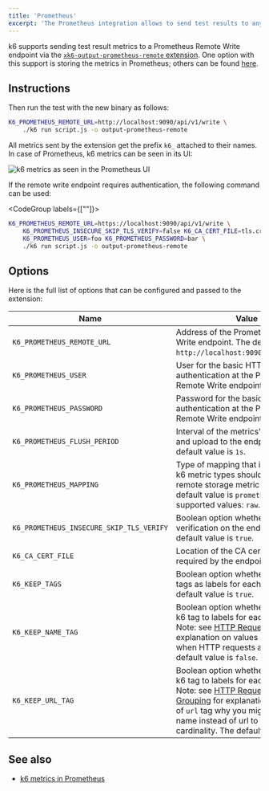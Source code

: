 ```yaml
---
title: 'Prometheus'
excerpt: 'The Prometheus integration allows to send test results to any Prometheus Remote Write endpoint.'
---
```


k6 supports sending test result metrics to a Prometheus Remote Write endpoint via the [`xk6-output-prometheus-remote` extension](https://github.com/grafana/xk6-output-prometheus-remote).  One option with this support is storing the metrics in Prometheus; others can be found [here](https://prometheus.io/docs/operating/integrations/).

## Instructions

<InstallationInstructions extensionUrl="github.com/grafana/xk6-output-prometheus-remote"/>


Then run the test with the new binary as follows:


```bash
K6_PROMETHEUS_REMOTE_URL=http://localhost:9090/api/v1/write \
    ./k6 run script.js -o output-prometheus-remote
```

All metrics sent by the extension get the prefix `k6_` attached to their names. In case of Prometheus, k6 metrics can be seen in its UI:

![k6 metrics as seen in the Prometheus UI](images/Prometheus/prom.png)

If the remote write endpoint requires authentication, the following command can be used:

<CodeGroup labels={[""]}>

```bash
K6_PROMETHEUS_REMOTE_URL=https://localhost:9090/api/v1/write \
    K6_PROMETHEUS_INSECURE_SKIP_TLS_VERIFY=false K6_CA_CERT_FILE=tls.crt \
    K6_PROMETHEUS_USER=foo K6_PROMETHEUS_PASSWORD=bar \
    ./k6 run script.js -o output-prometheus-remote
```

</CodeGroup>

## Options

Here is the full list of options that can be configured and passed to the extension:

| Name                                     | Value                                                                                                       |
| ---------------------------------------- | ----------------------------------------------------------------------------------------------------------- |
| `K6_PROMETHEUS_REMOTE_URL`               | Address of the Prometheus Remote Write endpoint. The default value is `http://localhost:9090/api/v1/write`. |
| `K6_PROMETHEUS_USER`                     | User for the basic HTTP authentication at the Prometheus Remote Write endpoint. Optional. |
| `K6_PROMETHEUS_PASSWORD`                 | Password for the basic HTTP authentication at the Prometheus Remote Write endpoint. Optional. |
| `K6_PROMETHEUS_FLUSH_PERIOD`             | Interval of the metrics' aggregation and upload to the endpoint. The default value is `1s`. |
| `K6_PROMETHEUS_MAPPING`                  | Type of mapping that indicates how k6 metric types should be mapped to remote storage metric types. The default value is `prometheus`. Other supported values: `raw`. |
| `K6_PROMETHEUS_INSECURE_SKIP_TLS_VERIFY` | Boolean option whether to skip TLS verification on the endpoint. The default value is `true`. |
| `K6_CA_CERT_FILE`                        | Location of the CA certificate file required by the endpoint. Optional. |
| `K6_KEEP_TAGS`                           | Boolean option whether to send k6 tags as labels for each metric. The default value is `true`. |
| `K6_KEEP_NAME_TAG`                       | Boolean option whether to add `name` k6 tag to labels for each metric. Note: see [HTTP Requests Tags](/using-k6/http-requests#http-request-tags) for explanation on values of `name` tag when HTTP requests are made. The default value is `false`. |
| `K6_KEEP_URL_TAG`                       | Boolean option whether to send `url` k6 tag to labels for each metric. Note: see [HTTP Requests URL Grouping](/using-k6/http-requests#url-grouping) for explanation on values of `url` tag why you might want to use name instead of url to reduce cardinality. The default value is `true`. |

## See also

- [k6 metrics in Prometheus](https://k6.io/blog/k6-loves-prometheus/#the-mechanics-behind-metrics-crunching)
